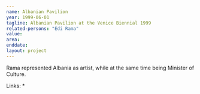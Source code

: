 ```yaml
---
name: Albanian Pavilion
year: 1999-06-01
tagline: Albanian Pavilion at the Venice Biennial 1999
related-persons: "Edi Rama"
value:
area:
enddate:
layout: project
---
```

Rama represented Albania as artist, while at the same time being Minister of Culture.

Links:
*
